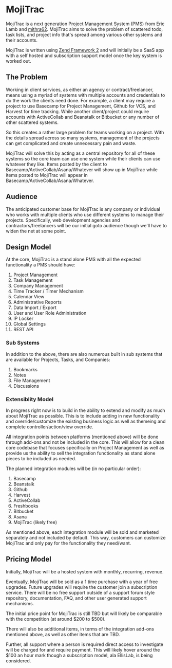 # MojiTrac #

MojiTrac is a next generation Project Management System (PMS) from Eric Lamb and [mithra62](http://www.mithra62.com "mithra62"). MojiTrac aims to solve the problem of scattered todo, task lists, and project info that's spread among various other systems and their accounts.

MojiTrac is written using [Zend Framework 2](http://framework.zend.com/ "Zend Framework 2") and will initially be a SaaS app with a self hosted and subscription support model once the key system is worked out. 

## The Problem ##

Working in client services, as either an agency or contract/freelancer, means using a myriad of systems with multiple accounts and credentials to do the work the clients need done. For example, a client may require a project to use Basecamp for Project Management, Github for VCS, and Harvest for time tracking. While another client/project could require accounts with ActiveCollab and Beanstalk or Bitbucket or any number of other scattered systems. 

So this creates a rather large problem for teams working on a project. With the details spread across so many systems, management of the projects can get complicated and create unnecessary pain and waste. 

MojiTrac will solve this by acting as a central repository for all of these systems so the core team can use one system while their clients can use whatever they like. Items posted by the client to Basecamp/ActiveCollab/Asana/Whatever will show up in MojiTrac while items posted to MojiTrac will appear in Basecamp/ActiveCollab/Asana/Whatever. 

## Audience ##

The anticipated customer base for MojiTrac is any company or individual who works with multiple clients who use different systems to manage their projects. Specifically, web development agencies and contractors/freelancers will be our initial goto audience though we'll have to widen the net at some point. 

## Design Model ##

At the core, MojiTrac is a stand alone PMS with all the expected functionality a PMS should have:

1. Project Management
2. Task Management
3. Company Management
4. Time Tracker / Timer Mechanism
5. Calendar View
6. Administrative Reports
7. Data Import / Export 
8. User and User Role Administration
9. IP Locker
10. Global Settings
11. REST API

### Sub Systems ###

In addition to the above, there are also numerous built in sub systems that are available for Projects, Tasks, and Companies:

1. Bookmarks
2. Notes
3. File Management
4. Discussions

### Extensiblity Model ###

In progress right now is to build in the ability to extend and modify as much about MojiTrac as possible. This is to include adding in new functionality and override/customize the existing business logic as well as themeing and complete controller/action/view override. 

All integration points between platforms (mentioned above) will be done through add-ons and not be included in the core. This will allow for a clean core codebase that focuses specifically on Project Management as well as provide us the ability to sell the integration functionality as stand alone pieces to be included as needed. 

The planned integration modules will be (in no particular order):

1. Basecamp
2. Beanstalk
3. Github
4. Harvest
5. ActiveCollab
6. Freshbooks
7. Bitbucket
8. Asana
9. MojiTrac (likely free)

As mentioned above, each integration module will be sold and marketed separately and not included by default. This way, customers can customize MojiTrac and only pay for the functionality they need/want. 

## Pricing Model ##

Initially, MojiTrac will be a hosted system with monthly, recurring, revenue. 

Eventually, MojiTrac will be sold as a 1 time purchase with a year of free upgrades. Future upgrades will require the customer join a subscription service. There will be no free support outside of a support forum style repository, documentation, FAQ, and other user generated support mechanisms. 

The initial price point for MojiTrac is still TBD but will likely be comparable with the competition (at around $200 to $500).

There will also be additional items, in terms of the integration add-ons mentioned above, as well as other items that are TBD. 

Further, all support where a person is required direct access to investigate will be charged for and require payment. This will likely hover around the $100 an hour mark though a subscription model, ala EllisLab, is being considered. 

